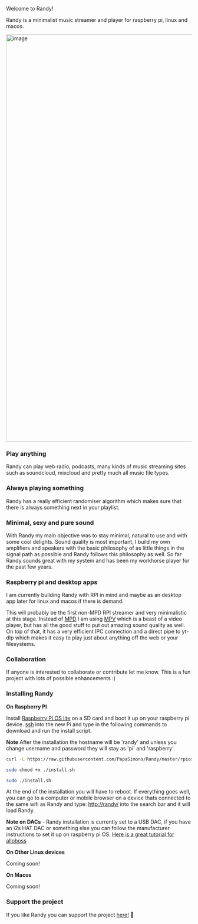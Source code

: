 Welcome to Randy!

Randy is a minimalist music streamer and player for raspberry pi, linux and macos.


<img width="1103" alt="image" src="https://user-images.githubusercontent.com/344467/236752516-34a21b4c-8e5e-47d3-b883-3935d08ccf0f.png">


### Play anything

Randy can play web radio, podcasts, many kinds of music streaming sites such as soundcloud, mixcloud and pretty much all music file types.

### Always playing something

Randy has a really efficient randomiser algorithm which makes sure that there is always something next in your playlist.

### Minimal, sexy and pure sound

With Randy my main objective was to stay minimal, natural to use and with some cool delights. 
Sound quality is most important, I build my own amplifiers and speakers with the basic philosophy of as little things in the signal path as possible and Randy follows this philosophy as well. So far Randy sounds great with my system and has been my workhorse player for the past few years.

### Raspberry pi and desktop apps

I am currently building Randy with RPI in mind and maybe as an desktop app later for linux and macos if there is demand.

This will probably be the first non-MPD RPI streamer and very minimalistic at this stage.
Instead of [MPD](https://www.musicpd.org/) I am using [MPV](https://mpv.io/) which is a beast of a video player, but has all the good stuff to put out amazing sound quality as well. On top of that, it has a very efficient IPC connection and a direct pipe to yt-dlp which makes it easy to play just about anything off the web or your filesystems.

### Collaboration

If anyone is interested to collaborate or contribute let me know. 
This is a fun project with lots of possible enhancements :)

### Installing Randy

**On Raspberry PI**

Install [Raspberry Pi OS lite](https://github.com/PapaSimons/Randy/wiki#raspberry-pi-os-lite-installation) on a SD card and boot it up on your raspberry pi device.
[ssh](https://github.com/PapaSimons/Randy/wiki#ssh-into-the-device) into the new Pi and type in the following commands to download and run the install script.

**Note** After the installation the hostname will be 'randy' and unless you change username and password they will stay as 'pi' and 'raspberry'.

```sh
curl -L https://raw.githubusercontent.com/PapaSimons/Randy/master/rpios_install.sh -o install.sh

sudo chmod +x ./install.sh

sudo ./install.sh
```

At the end of the installation you will have to reboot.
If everything goes well, you can go to a computer or mobile browser on a device thats connected to the same wifi as Randy and type: [http://randy/](http://randy/) into the search bar and it will load Randy.

**Note on DACs** - Randy installation is currently set to a USB DAC, if you have an i2s HAT DAC or something else you can follow the manufacturer instructions to set it up on raspberry pi OS. [Here is a great tutorial for alloboss](https://howtohifi.com/how-to-set-up-allo-boss-dac-hat-headless-raspberry-pi/)

**On Other Linux devices**

Coming soon!

**On Macos**

Coming soon!

### Support the project

If you like Randy you can support the project [here!](https://www.buymeacoffee.com/randyplayer) 🫰
